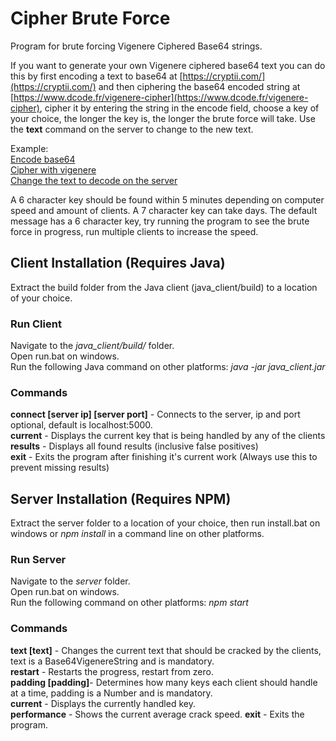 # Cipher Brute Force
Program for brute forcing Vigenere Ciphered Base64 strings.

If you want to generate your own Vigenere ciphered base64 text you can do this by first encoding a text to base64 at [https://cryptii.com/](https://cryptii.com/) and then ciphering the base64 encoded string at [https://www.dcode.fr/vigenere-cipher](https://www.dcode.fr/vigenere-cipher), cipher it by entering the string in the encode field, choose a key of your choice, the longer the key is, the longer the brute force will take. Use the **text** command on the server to change to the new text.

Example:  
[Encode base64](https://i.gyazo.com/37584b7e7c10b480a01be018226604e5.png)  
[Cipher with vigenere](https://i.gyazo.com/c13e2ff49abd4a358ba7e36d633cea13.png)  
[Change the text to decode on the server](https://i.gyazo.com/cb230be2330989f2c1cdfb017efbafd7.png)

A 6 character key should be found within 5 minutes depending on computer speed and amount of clients. A 7 character key can take days. The default message has a 6 character key, try running the program to see the brute force in progress, run multiple clients to increase the speed.

## Client Installation (Requires Java)
Extract the build folder from the Java client (java_client/build) to a location of your choice.

### Run Client
Navigate to the _java_client/build/_ folder.  
Open run.bat on windows.  
Run the following Java command on other platforms: _java -jar java_client.jar_

### Commands
**connect [server ip] [server port]** - Connects to the server, ip and port optional, default is localhost:5000.   
**current** - Displays the current key that is being handled by any of the clients  
**results** - Displays all found results (inclusive false positives)  
**exit** - Exits the program after finishing it's current work (Always use this to prevent missing results)  

## Server Installation (Requires NPM)
Extract the server folder to a location of your choice, then run install.bat on windows or _npm install_ in a command line on other platforms.

### Run Server
Navigate to the _server_ folder.  
Open run.bat on windows.  
Run the following command on other platforms: _npm start_

### Commands
**text [text]** - Changes the current text that should be cracked by the clients, text is a Base64VigenereString and is mandatory.  
**restart** - Restarts the progress, restart from zero.  
**padding [padding]**- Determines how many keys each client should handle at a time, padding is a Number and is mandatory.  
**current** - Displays the currently handled key.  
**performance** - Shows the current average crack speed.
**exit** - Exits the program.
